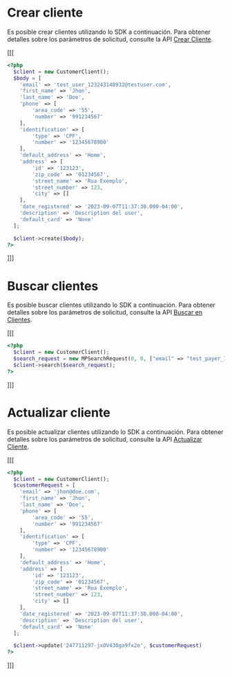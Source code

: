 # Crear cliente

Es posible crear clientes utilizando lo SDK a continuación. Para obtener detalles sobre los parámetros de solicitud, consulte la API [Crear Cliente](https://www.mercadopago[FAKER][URL][DOMAIN]/developers/es/reference/customers/_customers/post).

[[[
```php
<?php
  $client = new CustomerClient();
  $body = [
    'email' => 'test_user_123243148932@testuser.com',
    'first_name' => 'Jhon',
    'last_name' => 'Doe',
    'phone' => [
        'area_code' => '55',
        'number' => '991234567'
    ],
    'identification' => [
        'type' => 'CPF',
        'number' => '12345678900'
    ],
    'default_address' => 'Home',
    'address' => [
        'id' => '123123',
        'zip_code' => '01234567',
        'street_name' => 'Rua Exemplo',
        'street_number' => 123,
        'city' => []
    ],
    'date_registered' => '2023-09-07T11:37:30.000-04:00',
    'description' => 'Description del user',
    'default_card' => 'None'
  ];

  $client->create($body);
?>
```
]]]

# Buscar clientes

Es posible buscar clientes utilizando lo SDK a continuación. Para obtener detalles sobre los parámetros de solicitud, consulte la API [Buscar en Clientes](https://www.mercadopago[FAKER][URL][DOMAIN]/developers/es/reference/customers/_customers_search/get).

[[[

```php
<?php
  $client = new CustomerClient();
  $search_request = new MPSearchRequest(0, 0, ["email" => "test_payer_12345@testuser.com"]);
  $client->search($search_request);
?>
```
]]]

# Actualizar cliente

Es posible actualizar clientes utilizando lo SDK a continuación. Para obtener detalles sobre los parámetros de solicitud, consulte la API [Actualizar Cliente](https://www.mercadopago[FAKER][URL][DOMAIN]/developers/es/reference/customers/_customers_id/put).

[[[
```php
<?php
  $client = new CustomerClient();
  $customerRequest = [
    'email' => 'jhon@doe.com',
    'first_name' => 'Jhon',
    'last_name' => 'Doe',
    'phone' => [
        'area_code' => '55',
        'number' => '991234567'
    ],
    'identification' => [
        'type' => 'CPF',
        'number' => '12345678900'
    ],
    'default_address' => 'Home',
    'address' => [
        'id' => '123123',
        'zip_code' => '01234567',
        'street_name' => 'Rua Exemplo',
        'street_number' => 123,
        'city' => []
    ],
    'date_registered' => '2023-09-07T11:37:30.000-04:00',
    'description' => 'Description del user',
    'default_card' => 'None'
  ];

  $client->update('247711297-jxOV430go9fx2e', $customerRequest)
?>
```
]]]